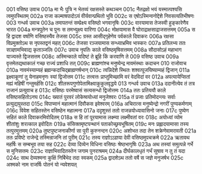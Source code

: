 001    वसिष्ठ उवाच
001a	मा भैः पुत्रि न भेतव्यं रक्षसस्ते कथञ्चन
001c	नैतद्रक्षो भयं यस्मात्पश्यसि त्वमुपस्थितम्
002a	राजा कल्माषपादोऽयं वीर्यवान्प्रथितो भुवि
002c	स एषोऽस्मिन्वनोद्देशे निवसत्यतिभीषणः
003    गन्धर्व उवाच
003a	तमापतन्तं सम्प्रेक्ष्य वसिष्ठो भगवानृषिः
003c	वारयामास तेजस्वी हुङ्कारेणैव भारत
004a	मन्त्रपूतेन च पुनः स तमभ्युक्ष्य वारिणा
004c	मोक्षयामास वै घोराद्राक्षसाद्राजसत्तमम्
005a	स हि द्वादश वर्षाणि वसिष्ठस्यैव तेजसा
005c	ग्रस्त आसीद्गृहेणेव पर्वकाले दिवाकरः
006a	रक्षसा विप्रमुक्तोऽथ स नृपस्तद्वनं महत्
006c	तेजसा रञ्जयामास सन्ध्याभ्रमिव भास्करः
007a	प्रतिलभ्य ततः सञ्ज्ञामभिवाद्य कृताञ्जलिः
007c	उवाच नृपतिः काले वसिष्ठमृषिसत्तमम्
008a	सौदासोऽहं महाभाग याज्यस्ते द्विजसत्तम
008c	अस्मिन्काले यदिष्टं ते ब्रूहि किं करवाणि ते
009    वसिष्ठ उवाच
009a	वृत्तमेतद्यथाकालं गच्छ राज्यं प्रशाधि तत्
009c	ब्राह्मणांश्च मनुष्येन्द्र मावमंस्थाः कदाचन
010    राजोवाच
010a	नावमंस्याम्यहं ब्रह्मन्कदाचिद्ब्राह्मणर्षभान्
010c	त्वन्निदेशे स्थितः शश्वत्पूजयिष्याम्यहं द्विजान्
011a	इक्ष्वाकूणां तु येनाहमनृणः स्यां द्विजोत्तम
011c	तत्त्वत्तः प्राप्तुमिच्छामि वरं वेदविदां वर
012a	अपत्यायेप्सितां मह्यं महिषीं गन्तुमर्हसि
012c	शीलरूपगुणोपेतामिक्ष्वाकुकुलवृद्धये
013    गन्धर्व उवाच
013a	ददानीत्येव तं तत्र राजानं प्रत्युवाच ह
013c	वसिष्ठः परमेष्वासं सत्यसन्धो द्विजोत्तमः
014a	ततः प्रतिययौ काले वसिष्ठसहितोऽनघ
014c	ख्यातं पुरवरं लोकेष्वयोध्यां मनुजेश्वरः
015a	तं प्रजाः प्रतिमोदन्त्यः सर्वाः प्रत्युद्ययुस्तदा
015c	विपाप्मानं महात्मानं दिवौकस इवेश्वरम्
016a	अचिरात्स मनुष्येन्द्रो नगरीं पुण्यकर्मणाम्
016c	विवेश सहितस्तेन वसिष्ठेन महात्मना
017a	ददृशुस्तं ततो राजन्नयोध्यावासिनो जनाः
017c	पुष्येण सहितं काले दिवाकरमिवोदितम्
018a	स हि तां पूरयामास लक्ष्म्या लक्ष्मीवतां वरः
018c	अयोध्यां व्योम शीतांशुः शरत्काल इवोदितः
019a	संसिक्तमृष्टपन्थानं पताकोच्छ्रयभूषितम्
019c	मनः प्रह्लादयामासा तस्य तत्पुरमुत्तमम्
020a	तुष्टपुष्टजनाकीर्णा सा पुरी कुरुनन्दन
020c	अशोभत तदा तेन शक्रेणेवामरावती
021a	ततः प्रविष्टे राजेन्द्रे तस्मिन्राजनि तां पुरीम्
021c	तस्य राज्ञोऽऽज्ञया देवी वसिष्ठमुपचक्रमे
022a	ऋतावथ महर्षिः स सम्बभूव तया सह
022c	देव्या दिव्येन विधिना वसिष्ठः श्रेष्ठभागृषिः
023a	अथ तस्यां समुत्पन्ने गर्भे स मुनिसत्तमः
023c	राज्ञाभिवादितस्तेन जगाम पुनराश्रमम्
024a	दीर्घकालधृतं गर्भं सुषाव न तु तं यदा
024c	साथ देव्यश्मना कुक्षिं निर्बिभेद तदा स्वकम्
025a	द्वादशेऽथ ततो वर्षे स जज्ञे मनुजर्षभ
025c	अश्मको नाम राजर्षिः पोतनं यो न्यवेशयत्
